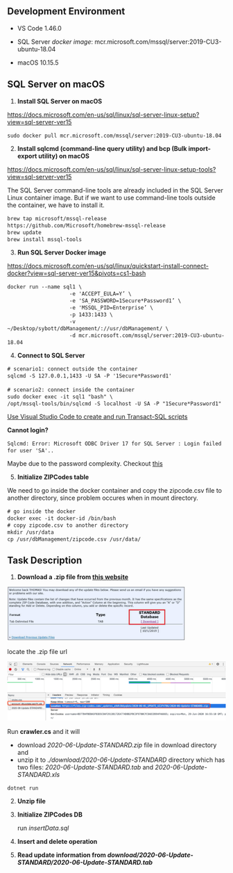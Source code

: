 ## Development Environment

- VS Code 1.46.0
- SQL Server   *docker image*: mcr.microsoft.com/mssql/server:2019-CU3-ubuntu-18.04

- macOS 10.15.5



## SQL Server on macOS

1. **Install SQL Server on macOS**

https://docs.microsoft.com/en-us/sql/linux/sql-server-linux-setup?view=sql-server-ver15

```
sudo docker pull mcr.microsoft.com/mssql/server:2019-CU3-ubuntu-18.04
```

2. **Install sqlcmd (command-line query utility) and bcp (Bulk import-export utility) on macOS**

https://docs.microsoft.com/en-us/sql/linux/sql-server-linux-setup-tools?view=sql-server-ver15

The SQL Server command-line tools are already included in the SQL Server Linux container image. But if we want to use command-line tools outside the container, we have to install it.

```
brew tap microsoft/mssql-release https://github.com/Microsoft/homebrew-mssql-release 
brew update 
brew install mssql-tools
```

3. **Run SQL Server Docker image**

https://docs.microsoft.com/en-us/sql/linux/quickstart-install-connect-docker?view=sql-server-ver15&pivots=cs1-bash

```
docker run --name sql1 \
                    -e 'ACCEPT_EULA=Y’ \
                    -e 'SA_PASSWORD=1Secure*Password1’ \
                    -e 'MSSQL_PID=Enterprise’ \
                    -p 1433:1433 \
                    -v ~/Desktop/sybott/dbManagement/://usr/dbManagement/ \
                    -d mcr.microsoft.com/mssql/server:2019-CU3-ubuntu-18.04
```

4. **Connect to SQL Server**

```
# scenario1: connect outside the container 
sqlcmd -S 127.0.0.1,1433 -U SA -P '1Secure*Password1'

# scenario2: connect inside the container
sudo docker exec -it sql1 "bash" \
/opt/mssql-tools/bin/sqlcmd -S localhost -U SA -P "1Secure*Password1"
```

[Use Visual Studio Code to create and run Transact-SQL scripts](https://docs.microsoft.com/en-us/sql/visual-studio-code/sql-server-develop-use-vscode?view=sql-server-ver15)

**Cannot login?**

	Sqlcmd: Error: Microsoft ODBC Driver 17 for SQL Server : Login failed for user 'SA'..
Maybe due to the password complexity. Checkout [this](https://github.com/microsoft/mssql-docker/issues/315#issuecomment-392957615)

5. **Initialize ZIPCodes table**

We need to go inside the docker container and copy the zipcode.csv file to another directory, since problem occures when in mount directory.

```
# go inside the docker
docker exec -it docker-id /bin/bash
# copy zipcode.csv to another directory
mkdir /usr/data
cp /usr/dbManagement/zipcode.csv /usr/data/
```



## Task Description

1. **Download a .zip file from  [this website](https://www.zip-codes.com/account_dbupdate.asp)**


<img src="https://github.com/Mercy811/ZipCodeDatabaseUpdate/blob/master/img/image-20200630001705593.png" alt="image-20200630001705593" style="zoom:40%;" />



locate the .zip file url

<img src="https://github.com/Mercy811/ZipCodeDatabaseUpdate/blob/master/img/image-20200630005054885.png" alt="image-20200630005054885" style="zoom:50%;" />

Run **crawler.cs** and it will 

- download *2020-06-Update-STANDARD.zip* file in download directory and
- unzip it to *./download/2020-06-Update-STANDARD* directory which has two files: *2020-06-Update-STANDARD.tab* and *2020-06-Update-STANDARD.xls*

```
dotnet run
```

2. **Unzip file**

3. **Initialize ZIPCodes DB**

   run *insertData.sql* 

4. **Insert and delete operation**

5. **Read update information from *download/2020-06-Update-STANDARD/2020-06-Update-STANDARD.tab***

   
